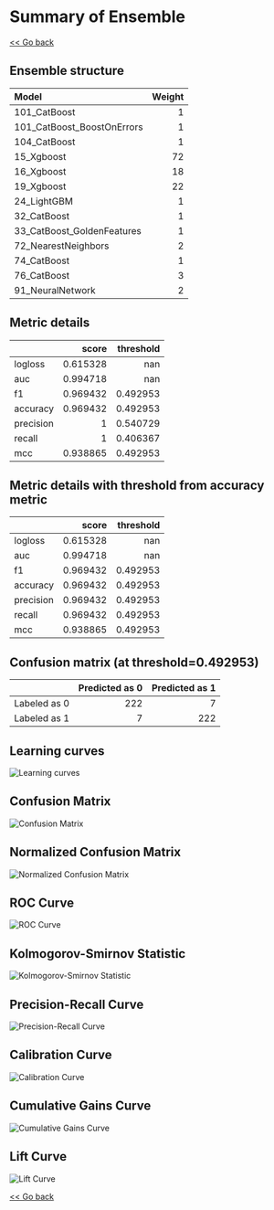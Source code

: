 # Summary of Ensemble

[<< Go back](../README.md)


## Ensemble structure
| Model                      |   Weight |
|:---------------------------|---------:|
| 101_CatBoost               |        1 |
| 101_CatBoost_BoostOnErrors |        1 |
| 104_CatBoost               |        1 |
| 15_Xgboost                 |       72 |
| 16_Xgboost                 |       18 |
| 19_Xgboost                 |       22 |
| 24_LightGBM                |        1 |
| 32_CatBoost                |        1 |
| 33_CatBoost_GoldenFeatures |        1 |
| 72_NearestNeighbors        |        2 |
| 74_CatBoost                |        1 |
| 76_CatBoost                |        3 |
| 91_NeuralNetwork           |        2 |

## Metric details
|           |    score |   threshold |
|:----------|---------:|------------:|
| logloss   | 0.615328 |  nan        |
| auc       | 0.994718 |  nan        |
| f1        | 0.969432 |    0.492953 |
| accuracy  | 0.969432 |    0.492953 |
| precision | 1        |    0.540729 |
| recall    | 1        |    0.406367 |
| mcc       | 0.938865 |    0.492953 |


## Metric details with threshold from accuracy metric
|           |    score |   threshold |
|:----------|---------:|------------:|
| logloss   | 0.615328 |  nan        |
| auc       | 0.994718 |  nan        |
| f1        | 0.969432 |    0.492953 |
| accuracy  | 0.969432 |    0.492953 |
| precision | 0.969432 |    0.492953 |
| recall    | 0.969432 |    0.492953 |
| mcc       | 0.938865 |    0.492953 |


## Confusion matrix (at threshold=0.492953)
|              |   Predicted as 0 |   Predicted as 1 |
|:-------------|-----------------:|-----------------:|
| Labeled as 0 |              222 |                7 |
| Labeled as 1 |                7 |              222 |

## Learning curves
![Learning curves](learning_curves.png)
## Confusion Matrix

![Confusion Matrix](confusion_matrix.png)


## Normalized Confusion Matrix

![Normalized Confusion Matrix](confusion_matrix_normalized.png)


## ROC Curve

![ROC Curve](roc_curve.png)


## Kolmogorov-Smirnov Statistic

![Kolmogorov-Smirnov Statistic](ks_statistic.png)


## Precision-Recall Curve

![Precision-Recall Curve](precision_recall_curve.png)


## Calibration Curve

![Calibration Curve](calibration_curve_curve.png)


## Cumulative Gains Curve

![Cumulative Gains Curve](cumulative_gains_curve.png)


## Lift Curve

![Lift Curve](lift_curve.png)



[<< Go back](../README.md)

